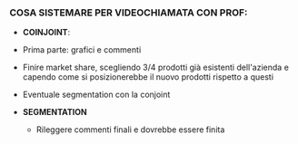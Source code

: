 ### COSA SISTEMARE PER VIDEOCHIAMATA CON PROF:
-  **COINJOINT**: 
  - Prima parte: grafici e commenti
  - Finire market share, scegliendo 3/4 prodotti già esistenti dell'azienda e capendo come si posizionerebbe il nuovo prodotti rispetto a questi
  - Eventuale segmentation con la conjoint

- **SEGMENTATION**
    - Rileggere commenti finali e dovrebbe essere finita
